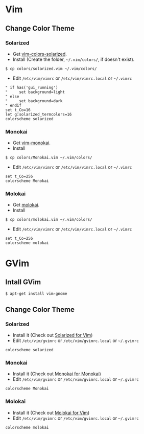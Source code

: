 # Vim

## Change Color Theme
### Solarized
* Get [vim-colors-solarized](https://github.com/altercation/vim-colors-solarized "vim-colors-solarized").
* Install (Create the folder, `~/.vim/colors/`, if doesn't exist).

```shell
$ cp colors/solarized.vim ~/.vim/colors/ 
```
* Edit `/etc/vim/vimrc` or `/etc/vim/vimrc.local` or `~/.vimrc`

```shell
" if has('gui_running')
"     set background=light
" else
"     set background=dark
" endif
set t_Co=16
let g:solarized_termcolors=16
colorscheme solarized
```

### Monokai
* Get [vim-monokai](https://github.com/sickill/vim-monokai "vim-monokai").
* Install

```shell
$ cp colors/Monokai.vim ~/.vim/colors/ 
```
* Edit `/etc/vim/vimrc` or `/etc/vim/vimrc.local` or `~/.vimrc`

```shell
set t_Co=256
colorscheme Monokai
```

### Molokai
* Get [molokai](https://github.com/tomasr/molokai "molokai").
* Install

```shell
$ cp colors/molokai.vim ~/.vim/colors/ 
```
* Edit `/etc/vim/vimrc` or `/etc/vim/vimrc.local` or `~/.vimrc`

```shell
set t_Co=256
colorscheme molokai
```

# GVim
## Intall GVim

```shell
$ apt-get install vim-gnome 
```

## Change Color Theme
### Solarized
* Install it (Check out [Solarized for Vim](#solarized))
* Edit `/etc/vim/gvimrc` or `/etc/vim/gvimrc.local` or `~/.gvimrc`

```
colorscheme solarized
```

### Monokai
* Install it (Check out [Monokai for Monokai](#monokai))
* Edit `/etc/vim/gvimrc` or `/etc/vim/gvimrc.local` or `~/.gvimrc`

```
colorscheme Monokai
```

### Molokai
* Install it (Check out [Molokai for Vim](#molokai))
* Edit `/etc/vim/gvimrc` or `/etc/vim/gvimrc.local` or `~/.gvimrc`

```
colorscheme molokai
```
